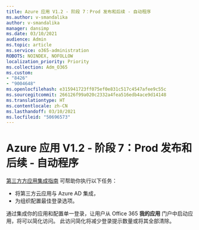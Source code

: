 ```yaml
---
title: Azure 应用 V1.2 - 阶段 7：Prod 发布和后续 - 自动程序
ms.author: v-smandalika
author: v-smandalika
manager: dansimp
ms.date: 03/10/2021
audience: Admin
ms.topic: article
ms.service: o365-administration
ROBOTS: NOINDEX, NOFOLLOW
localization_priority: Priority
ms.collection: Adm_O365
ms.custom:
- "8426"
- "9004648"
ms.openlocfilehash: e315941723ff075ef0e831c517c4547afee9c55c
ms.sourcegitcommit: 266126f99a020c2332a4fea516edb4ace9d14148
ms.translationtype: HT
ms.contentlocale: zh-CN
ms.lasthandoff: 03/10/2021
ms.locfileid: "50696573"
---
```

# <a name="azure-apps-v12---phase-7-prod-release-and-followup---bot"></a>Azure 应用 V1.2 - 阶段 7：Prod 发布和后续 - 自动程序

[第三方方应用集成指南](https://admin.microsoft.com/AdminPortal/Home) 可帮助你执行以下任务： 
- 将第三方云应用与 Azure AD 集成， 
- 为组织配置最佳登录选项。

通过集成你的应用和配置单一登录，让用户从 Office 365 **我的应用** 门户中启动应用，将可以简化访问。 此访问简化将减少登录提示数量或将其全部清除。
